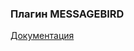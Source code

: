 ### Плагин MESSAGEBIRD

[Документация](https://e154.github.io/smart-home/ru/docs/plugins/notify/messagebird/)
